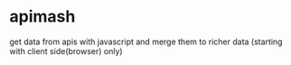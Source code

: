 # apimash
get data from apis with javascript and merge them to richer data (starting with client side(browser) only)

